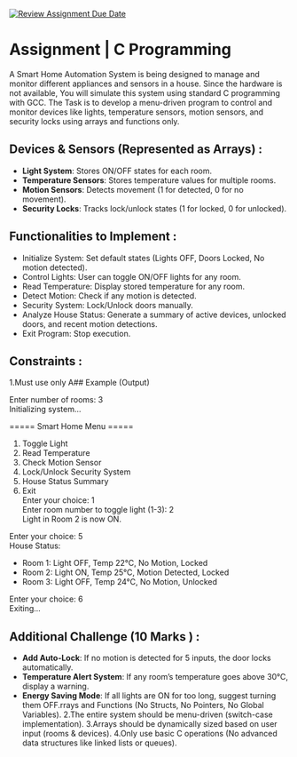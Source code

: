 [![Review Assignment Due Date](https://classroom.github.com/assets/deadline-readme-button-22041afd0340ce965d47ae6ef1cefeee28c7c493a6346c4f15d667ab976d596c.svg)](https://classroom.github.com/a/cRuHHjRd)
# Assignment | C Programming 

A Smart Home Automation System is being designed to manage and monitor different appliances and sensors in a house. Since the hardware is not available, You will simulate this system using standard C programming with GCC.
The Task is to develop a menu-driven program to control and monitor devices like lights, temperature sensors, motion sensors, and security locks using arrays and functions only.

## Devices & Sensors (Represented as Arrays) :

- **Light System**: Stores ON/OFF states for each room.
- **Temperature Sensors**: Stores temperature values for multiple rooms.
- **Motion Sensors**: Detects movement (1 for detected, 0 for no movement).
- **Security Locks**: Tracks lock/unlock states (1 for locked, 0 for unlocked).

## Functionalities to Implement :

- Initialize System: Set default states (Lights OFF, Doors Locked, No motion detected).
- Control Lights: User can toggle ON/OFF lights for any room.
- Read Temperature: Display stored temperature for any room.
- Detect Motion: Check if any motion is detected.
- Security System: Lock/Unlock doors manually.
- Analyze House Status: Generate a summary of active devices, unlocked doors, and recent motion detections.
- Exit Program: Stop execution.

## Constraints :

1.Must use only A## Example (Output)

Enter number of rooms: 3  
Initializing system...  

===== Smart Home Menu =====  
1. Toggle Light  
2. Read Temperature  
3. Check Motion Sensor  
4. Lock/Unlock Security System  
5. House Status Summary  
6. Exit  
Enter your choice: 1  
Enter room number to toggle light (1-3): 2  
Light in Room 2 is now ON.  

Enter your choice: 5  
House Status:  

- Room 1: Light OFF, Temp 22°C, No Motion, Locked  
- Room 2: Light ON, Temp 25°C, Motion Detected, Locked  
- Room 3: Light OFF, Temp 24°C, No Motion, Unlocked  

Enter your choice: 6  
Exiting...  

## Additional Challenge (10 Marks ) :

- **Add Auto-Lock**: If no motion is detected for 5 inputs, the door locks automatically.
- **Temperature Alert System**: If any room’s temperature goes above 30°C, display a warning.
- **Energy Saving Mode**: If all lights are ON for too long, suggest turning them OFF.rrays and Functions (No Structs, No Pointers, No Global Variables).
2.The entire system should be menu-driven (switch-case implementation).
3.Arrays should be dynamically sized based on user input (rooms & devices).
4.Only use basic C operations (No advanced data structures like linked lists or queues).

